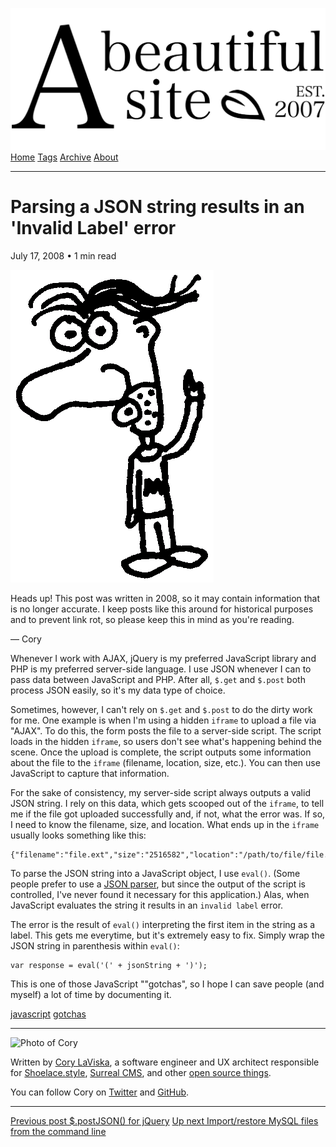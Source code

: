 <a href="../../index.html" class="header-link"><img src="../../images/logos/wordmark.svg" alt="A Beautiful Site" class="wordmark" /></a> <a href="../../index.html" class="nav-item">Home</a> <a href="../../tags/index.html" class="nav-item">Tags</a> <a href="../index.html" class="nav-item">Archive</a> <a href="../../about/index.html" class="nav-item">About</a>

------------------------------------------------------------------------

Parsing a JSON string results in an 'Invalid Label' error
=========================================================

July 17, 2008 • 1 min read

![A drawing of a cartoon man pointing upwards](../../images/artwork/pointer.gif)

Heads up! This post was written in 2008, so it may contain information that is no longer accurate. I keep posts like this around for historical purposes and to prevent link rot, so please keep this in mind as you're reading.

— Cory

Whenever I work with AJAX, jQuery is my preferred JavaScript library and PHP is my preferred server-side language. I use JSON whenever I can to pass data between JavaScript and PHP. After all, `$.get` and `$.post` both process JSON easily, so it's my data type of choice.

Sometimes, however, I can't rely on `$.get` and `$.post` to do the dirty work for me. One example is when I'm using a hidden `iframe` to upload a file via "AJAX". To do this, the form posts the file to a server-side script. The script loads in the hidden `iframe`, so users don't see what's happening behind the scene. Once the upload is complete, the script outputs some information about the file to the `iframe` (filename, location, size, etc.). You can then use JavaScript to capture that information.

For the sake of consistency, my server-side script always outputs a valid JSON string. I rely on this data, which gets scooped out of the `iframe`, to tell me if the file got uploaded successfully and, if not, what the error was. If so, I need to know the filename, size, and location. What ends up in the `iframe` usually looks something like this:

    {"filename":"file.ext","size":"2516582","location":"/path/to/file/file.ext"}

To parse the JSON string into a JavaScript object, I use `eval()`. (Some people prefer to use a [JSON parser](http://www.json.org/), but since the output of the script is controlled, I've never found it necessary for this application.) Alas, when JavaScript evaluates the string it results in an `invalid label` error.

The error is the result of `eval()` interpreting the first item in the string as a label. This gets me everytime, but it's extremely easy to fix. Simply wrap the JSON string in parenthesis within `eval()`:

    var response = eval('(' + jsonString + ')');

This is one of those JavaScript ""gotchas", so I hope I can save people (and myself) a lot of time by documenting it.

<a href="../../tags/javascript/index.html" class="post-tag">javascript</a> <a href="../../tags/gotchas/index.html" class="post-tag">gotchas</a>

------------------------------------------------------------------------

<img src="http://0.gravatar.com/avatar/bf1b3b95fd5b096a3592247c29667b33?s=512" alt="Photo of Cory" class="avatar avatar-small" />

Written by [Cory LaViska](../../index-4.html), a software engineer and UX architect responsible for [Shoelace.style](https://shoelace.style/), [Surreal CMS](https://www.surrealcms.com/), and other [open source things](https://github.com/claviska).

You can follow Cory on [Twitter](https://twitter.com/claviska) and [GitHub](https://github.com/claviska).

------------------------------------------------------------------------

<a href="../postjson-for-jquery/index.html" class="post-nav-previous"><span class="small">Previous post</span> $.postJSON() for jQuery</a> <a href="../import-restore-mysql-files-from-the-command-line/index.html" class="post-nav-next"><span class="small">Up next</span> Import/restore MySQL files from the command line</a>

